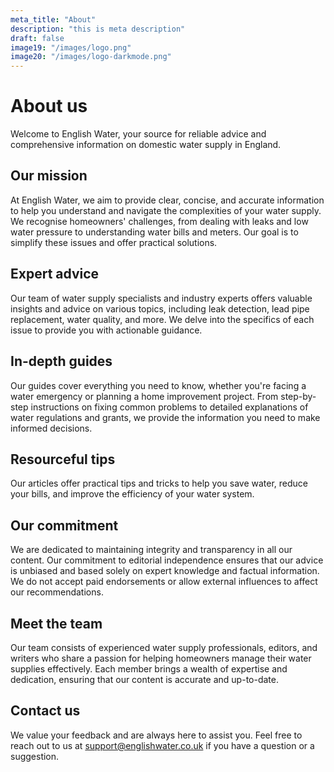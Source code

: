 ```yaml
---
meta_title: "About"
description: "this is meta description"
draft: false
image19: "/images/logo.png"
image20: "/images/logo-darkmode.png"
---
```


# About us

Welcome to English Water, your source for reliable advice and comprehensive information on domestic water supply in England.

## Our mission

At English Water, we aim to provide clear, concise, and accurate information to help you understand and navigate the complexities of your water supply. We recognise homeowners' challenges, from dealing with leaks and low water pressure to understanding water bills and meters. Our goal is to simplify these issues and offer practical solutions.

## Expert advice

Our team of water supply specialists and industry experts offers valuable insights and advice on various topics, including leak detection, lead pipe replacement, water quality, and more. We delve into the specifics of each issue to provide you with actionable guidance.

## In-depth guides

Our guides cover everything you need to know, whether you're facing a water emergency or planning a home improvement project. From step-by-step instructions on fixing common problems to detailed explanations of water regulations and grants, we provide the information you need to make informed decisions.

## Resourceful tips

Our articles offer practical tips and tricks to help you save water, reduce your bills, and improve the efficiency of your water system.

## Our commitment

We are dedicated to maintaining integrity and transparency in all our content. Our commitment to editorial independence ensures that our advice is unbiased and based solely on expert knowledge and factual information. We do not accept paid endorsements or allow external influences to affect our recommendations.

## Meet the team

Our team consists of experienced water supply professionals, editors, and writers who share a passion for helping homeowners manage their water supplies effectively. Each member brings a wealth of expertise and dedication, ensuring that our content is accurate and up-to-date.

## Contact us

We value your feedback and are always here to assist you. Feel free to reach out to us at [support@englishwater.co.uk](mailto:support@englishwater.co.uk) if you have a question or a suggestion.

